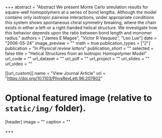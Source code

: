 +++
abstract = "Abstract We present Monte Carlo simulation results for square-well homopolymers at a series of bond lengths. Although the model contains only isotropic pairwise interactions, under appropriate conditions this system shows spontaneous chiral symmetry breaking, where the chain exists in either a left-or a right-handed helical structure. We investigate how this behavior depends upon the ratio between bond length and monomer radius."
authors = ["James E Magee", "Victor R Vasquez", "Leo Lue"]
date = "2006-05-24"
image_preview = ""
math = true
publication_types = ["2"]
publication = "In *Physical review letters*"
publication_short = ""
selected = false
title = "Helical Structures from an Isotropic Homopolymer Model"
url_code = ""
url_dataset = ""
url_pdf = ""
url_project = ""
url_slides = ""
url_video = ""

[[url_custom]]
name = "View Journal Article"
url = "https://doi.org/10.1103/PhysRevLett.96.207802"

# Optional featured image (relative to `static/img/` folder).
[header]
image = ""
caption = ""

+++

